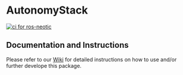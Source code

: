 # AutonomyStack

[![ci for ros-neotic](https://github.com/r-bahrami/AutonomyStack/actions/workflows/main.yml/badge.svg?branch=main)](https://github.com/r-bahrami/AutonomyStack/actions/workflows/main.yml)

## Documentation and Instructions
Please refer to our [Wiki](https://github.com/r-bahrami/AutonomyStack/wiki) for detailed instructions on how to use and/or further develope this package.
 
 
 
